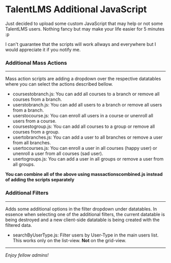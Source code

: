 # TalentLMS Additional JavaScript

Just decided to upload some custom JavaScript that may help or not some TalentLMS users. Nothing fancy but may make your life easier for 5 minutes :p

I can't guarantee that the scripts will work allways and everywhere but I would appreciate it if you notify me.

### Additional Mass Actions 
___
Mass action scripts are adding a dropdown over the respective datatables where you can select the actions described bellow.
* coursestobranch.js: You can add all courses to a branch or remove all courses from a branch. 
* userstobranch.js: You can add all users to a branch or remove all users from a branch. 
* userstocourse.js: You can enroll all users in a course or unenroll all users from a course.
* coursestogroup.js: You can add all courses to a group or remove all courses from a group.
* usertobranches.js: You can add a user to all branches or remove a user from all branches.
* usertocourses.js: You can enroll a user in all courses (happy user) or unenroll a user from  all courses (sad user).
* usertogroups.js: You can add a user in all groups or remove a user from all groups.

**You can combine all of the above using massactionscombined.js instead of adding the scripts separately**

### Additional Filters
___
Adds some additional options in the filter dropdown under datatables. In essence when selecting one of the additional filters, the current datatable is being destroyed and a new client-side datatable is being created with the filtered data.
* searchByUserType.js: Filter users by User-Type in the main users list. This works only on the list-view. **Not** on the grid-view. 

___
*Enjoy fellow admins!*